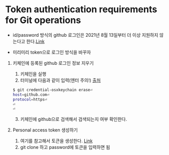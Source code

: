 # Token authentication requirements for Git operations

* id/password 방식의 github 로그인은 2021년 8월 13일부터 더 이상 지원하지 않는다고 한다.[Link](https://github.blog/2020-12-15-token-authentication-requirements-for-git-operations/)

* 미리미리 token으로 로그인 방식을 바꾸자

1. 키체인에 등록된 github 로그인 정보 지우기
    1. 키체인을 실행
    2. 터미널에 다음과 같이 입력(엔터 주의!) [출처](https://stackoverflow.com/questions/11067818/how-do-you-reset-the-stored-credentials-in-git-credential-osxkeychain/13421154)
    ```bash
    $ git credential-osxkeychain erase⏎
    host=github.com⏎
    protocol=https⏎
    ⏎
    ⏎
    ```
    3. 키체인에 github으로 검색해서 검색되는지 여부 확인한다.

1. Personal access token 생성하기
    1. 여기를 참고해서 토큰을 생성한다. [Link](https://docs.github.com/en/github/authenticating-to-github/creating-a-personal-access-token)
    1. git clone 하고 password에 토큰을 입력하면 됨



